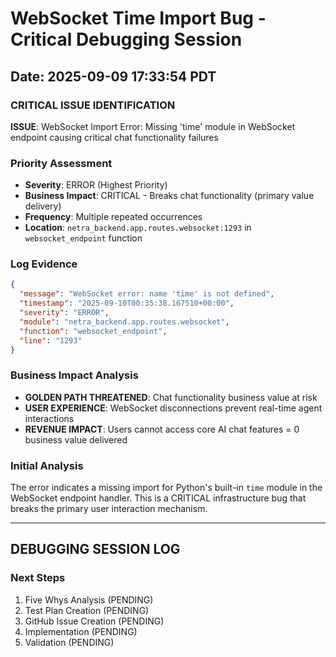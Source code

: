 # WebSocket Time Import Bug - Critical Debugging Session
## Date: 2025-09-09 17:33:54 PDT

### CRITICAL ISSUE IDENTIFICATION
**ISSUE**: WebSocket Import Error: Missing 'time' module in WebSocket endpoint causing critical chat functionality failures

### Priority Assessment
- **Severity**: ERROR (Highest Priority)
- **Business Impact**: CRITICAL - Breaks chat functionality (primary value delivery)
- **Frequency**: Multiple repeated occurrences
- **Location**: `netra_backend.app.routes.websocket:1293` in `websocket_endpoint` function

### Log Evidence
```json
{
  "message": "WebSocket error: name 'time' is not defined",
  "timestamp": "2025-09-10T00:35:38.167510+00:00",
  "severity": "ERROR",
  "module": "netra_backend.app.routes.websocket",
  "function": "websocket_endpoint",
  "line": "1293"
}
```

### Business Impact Analysis
- **GOLDEN PATH THREATENED**: Chat functionality business value at risk
- **USER EXPERIENCE**: WebSocket disconnections prevent real-time agent interactions
- **REVENUE IMPACT**: Users cannot access core AI chat features = 0 business value delivered

### Initial Analysis
The error indicates a missing import for Python's built-in `time` module in the WebSocket endpoint handler. This is a CRITICAL infrastructure bug that breaks the primary user interaction mechanism.

---

## DEBUGGING SESSION LOG

### Next Steps
1. Five Whys Analysis (PENDING)
2. Test Plan Creation (PENDING)
3. GitHub Issue Creation (PENDING)
4. Implementation (PENDING)
5. Validation (PENDING)